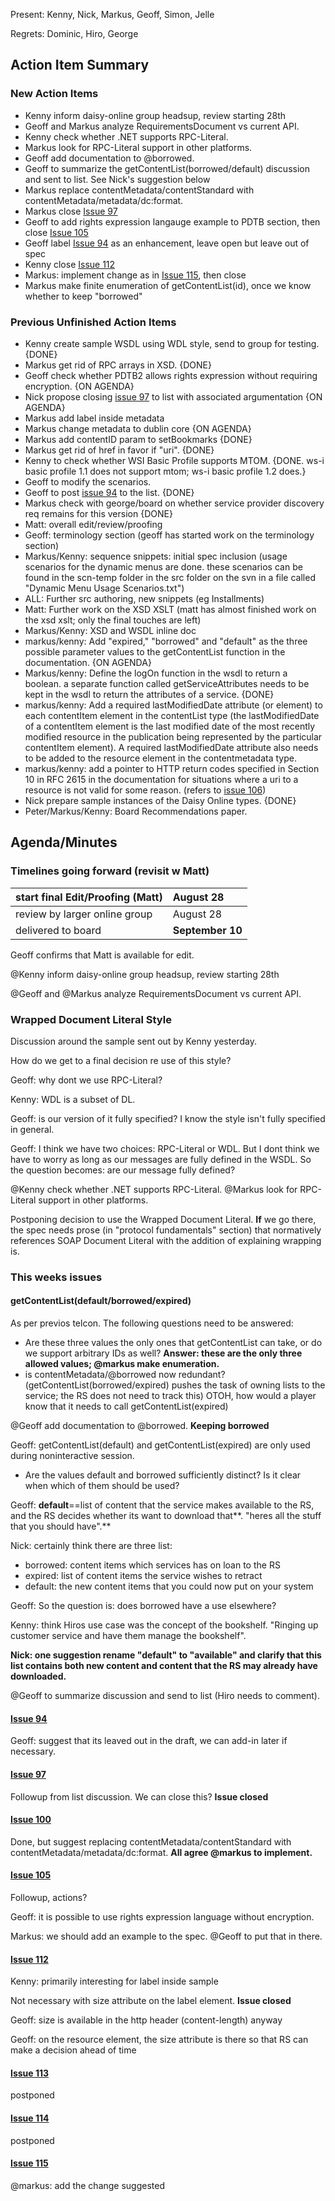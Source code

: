 Present: Kenny, Nick, Markus, Geoff, Simon, Jelle

Regrets: Dominic, Hiro, George

## Action Item Summary ##

### New Action Items ###
  * Kenny inform daisy-online group headsup, review starting 28th
  * Geoff and Markus analyze RequirementsDocument vs current API.
  * Kenny check whether .NET supports RPC-Literal.
  * Markus look for RPC-Literal support in other platforms.
  * Geoff add documentation to @borrowed.
  * Geoff to summarize the getContentList(borrowed/default) discussion and sent to list. See Nick's suggestion below
  * Markus replace contentMetadata/contentStandard with contentMetadata/metadata/dc:format.
  * Markus close [Issue 97](https://code.google.com/p/daisy-online-delivery/issues/detail?id=97)
  * Geoff to add rights expression langauge example to PDTB section, then close [Issue 105](https://code.google.com/p/daisy-online-delivery/issues/detail?id=105)
  * Geoff label [Issue 94](https://code.google.com/p/daisy-online-delivery/issues/detail?id=94) as an enhancement, leave open but leave out of spec
  * Kenny close [Issue 112](https://code.google.com/p/daisy-online-delivery/issues/detail?id=112)
  * Markus: implement change as in [Issue 115](https://code.google.com/p/daisy-online-delivery/issues/detail?id=115), then close
  * Markus make finite enumeration of getContentList(id), once we know whether to keep "borrowed"

### Previous Unfinished Action Items ###
  * Kenny create sample WSDL using WDL style, send to group for testing. {DONE}
  * Markus get rid of RPC arrays in XSD. {DONE}
  * Geoff check whether PDTB2 allows rights expression without requiring encryption. {ON AGENDA}
  * Nick propose closing [issue 97](https://code.google.com/p/daisy-online-delivery/issues/detail?id=97) to list with associated argumentation {ON AGENDA}
  * Markus add label inside metadata
  * Markus change metadata to dublin core {ON AGENDA}
  * Markus add contentID param to setBookmarks {DONE}
  * Markus get rid of href in favor if "uri". {DONE}
  * Kenny to check whether WSI Basic Profile supports MTOM. {DONE. ws-i basic profile 1.1 does not support mtom; ws-i basic profile 1.2 does.}
  * Geoff to modify the scenarios.
  * Geoff to post [issue 94](https://code.google.com/p/daisy-online-delivery/issues/detail?id=94) to the list. {DONE}
  * Markus check with george/board on whether service provider discovery req remains for this version {DONE}
  * Matt: overall edit/review/proofing
  * Geoff: terminology section (geoff has started work on the terminology section)
  * Markus/Kenny: sequence snippets: initial spec inclusion (usage scenarios for the dynamic menus are done. these scenarios can be found in the scn-temp folder in the src folder on the svn in a file called "Dynamic Menu Usage Scenarios.txt")
  * ALL: Further src authoring, new snippets (eg Installments)
  * Matt: Further work on the XSD XSLT (matt has almost finished work on the xsd xslt; only the final touches are left)
  * Markus/Kenny: XSD and WSDL inline doc
  * markus/kenny: Add "expired," "borrowed" and "default" as the three possible parameter values to the getContentList function in the documentation. {ON AGENDA}
  * Markus/kenny: Define the logOn function in the wsdl to return a boolean. a separate function called getServiceAttributes needs to be kept in the wsdl to return the attributes of a service. {DONE}
  * markus/kenny: Add a required lastModifiedDate attribute (or element) to each contentItem element in the contentList type (the lastModifiedDate of a contentItem element is the last modified date of the most recently modified resource in the publication being represented by the particular contentItem element). A required lastModifiedDate attribute also needs to be added to the resource element in the contentmetadata type.
  * markus/kenny: add a pointer to HTTP return codes specified in Section 10 in RFC 2615 in the documentation for situations where a uri to a resource is not valid for some reason. (refers to [issue 106](https://code.google.com/p/daisy-online-delivery/issues/detail?id=106))
  * Nick prepare sample instances of the Daisy Online types. {DONE}
  * Peter/Markus/Kenny: Board Recommendations paper.

## Agenda/Minutes ##

### Timelines going forward (revisit w Matt) ###
| start final Edit/Proofing (Matt) | August 28 |
|:---------------------------------|:----------|
| review by larger online group | August 28 |
| delivered to board | **September 10** |

Geoff confirms that Matt is available for edit.

@Kenny inform daisy-online group headsup, review starting 28th

@Geoff and @Markus analyze RequirementsDocument vs current API.

### Wrapped Document Literal Style ###

Discussion around the sample sent out by Kenny yesterday.

How do we get to a final decision re use of this style?

Geoff: why dont we use RPC-Literal?

Kenny: WDL is a subset of DL.

Geoff: is our version of it fully specified? I know the style isn't fully specified in general.

Geoff: I think we have two choices: RPC-Literal or WDL. But I dont think we have to worry as long as our messages are fully defined in the WSDL. So the question becomes: are our message fully defined?

@Kenny check whether .NET supports RPC-Literal.
@Markus look for RPC-Literal support in other platforms.

Postponing decision to use the Wrapped Document Literal. **If** we go there, the spec needs prose (in "protocol fundamentals" section) that normatively references SOAP Document Literal with the addition of explaining wrapping is.

### This weeks issues ###

#### getContentList(default/borrowed/expired) ####
As per previos telcon. The following questions need to be answered:
  * Are these three values the only ones that getContentList can take, or do we support arbitrary IDs as well? **Answer: these are the only three allowed values; @markus make enumeration.**
  * is contentMetadata/@borrowed now redundant? (getContentList(borrowed/expired) pushes the task of owning lists to the service; the RS does not need to track this) OTOH, how would a player know that it needs to call getContentList(expired)

@Geoff add documentation to @borrowed. **Keeping borrowed**

Geoff: getContentList(default) and getContentList(expired) are only used during noninteractive session.

  * Are the values default and borrowed sufficiently distinct? Is it clear when which of them should be used?

Geoff: **default**==list of content that the service makes available to the RS, and the RS decides whether its want to download that**. "heres all the stuff that you should have".**

Nick: certainly think there are three list:
  * borrowed: content items which services has on loan to the RS
  * expired: list of content items the service wishes to retract
  * default: the new content items that you could now put on your system

Geoff: So the question is: does borrowed have a use elsewhere?

Kenny: think Hiros use case was the concept of the bookshelf. "Ringing up customer service and have them manage the bookshelf".

**Nick: one suggestion rename "default" to "available" and clarify that this list contains both new content and content that the RS may already have downloaded.**

@Geoff to summarize discussion and send to list (Hiro needs to comment).

#### [Issue 94](https://code.google.com/p/daisy-online-delivery/issues/detail?id=94) ####
Geoff: suggest that its leaved out in the draft, we can add-in later if necessary.

#### [Issue 97](https://code.google.com/p/daisy-online-delivery/issues/detail?id=97) ####
Followup from list discussion. We can close this? **Issue closed**

#### [Issue 100](https://code.google.com/p/daisy-online-delivery/issues/detail?id=100) ####
Done, but suggest replacing contentMetadata/contentStandard with contentMetadata/metadata/dc:format. **All agree @markus to implement.**

#### [Issue 105](https://code.google.com/p/daisy-online-delivery/issues/detail?id=105) ####
Followup, actions?

Geoff: it is possible to use rights expression language without encryption.

Markus: we should add an example to the spec. @Geoff to put that in there.

#### [Issue 112](https://code.google.com/p/daisy-online-delivery/issues/detail?id=112) ####

Kenny: primarily interesting for label inside sample

Not necessary with size attribute on the label element. **Issue closed**

Geoff: size is available in the http header (content-length) anyway

Geoff: on the resource element, the size attribute is there so that RS can make a decision ahead of time

#### [Issue 113](https://code.google.com/p/daisy-online-delivery/issues/detail?id=113) ####
postponed

#### [Issue 114](https://code.google.com/p/daisy-online-delivery/issues/detail?id=114) ####
postponed

#### [Issue 115](https://code.google.com/p/daisy-online-delivery/issues/detail?id=115) ####
@markus: add the change suggested